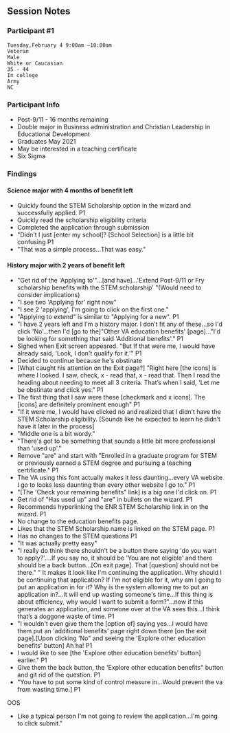 ## Session Notes
### Participant #1

	Tuesday,February 4 9:00am –10:00am 	
	Veteran 	
  	Male 	
  	White or Caucasian 	
	35 - 44 	
  	In college 	
 	Army 	
 	NC 

### Participant Info
* Post-9/11 - 16 months remaining
* Double major in Business administration and Christian Leadership in Educational Development
* Graduates May 2021
* May be interested in a teaching certificate
* Six Sigma
	
### Findings
#### Science major with 4 months of benefit left
* Quickly found the STEM Scholarship option in the wizard and successfully applied.  P1
* Quickly read the scholarship eligibility criteria
* Completed the application through submission
* "Didn’t I just [enter my school]?  [School Selection] is a little bit confusing  P1
* "That was a simple process…That was easy."
	
#### History major with 2 years of benefit left
* "Get rid of the 'Applying to'"…[and have]…'Extend Post-9/11 or Fry scholarship benefits with the STEM scholarship' "(Would need to consider implications)
* "I see two 'Applying for' right now"  
* "I see 2 'applying', I'm going to click on the first one."
* "Applying to extend" is similar to "Applying for a new".   P1
* "I have 2 years left and I'm a history major. I don’t fit any of these…so I'd click 'No'…then I'd [go to the]"Other VA education benefits' [page]…"I'd be looking for something that said 'Additional benefits'."  P1
* Sighed when Exit screen appeared. "But If that were me, I would have already said, 'Look, I don't qualify for it.'"   P1
* Decided to continue because he's obstinate
* [What caught his attention on the Exit page?] "Right here [the icons] is where I looked. I saw, check, x - read that, x - read that. Then I read the heading about needing to meet all 3 criteria. That’s when I said, 'Let me be obstinate and click yes."  P1
* The first thing that I saw were these [checkmark and x icons].  The [icons] are definitely prominent enough"  P1
* "If it were me, I would have clicked no and realized that I didn’t have the STEM Scholarship eligibility. [Sounds like he expected to learn he didn’t have it later in the process]
* "Middle one is a bit wordy."
* "There's got to be something that sounds a little bit more professional than 'used up'."
* Remove "are" and start with "Enrolled in a graduate program for STEM or previously earned a STEM degree and pursuing a teaching certificate."  P1
* The VA using this font actually makes it less daunting…every VA website I go to looks less daunting than every other website I go to."  P1
* "[The 'Check your remaining benefits" link] is a big one I'd click on.  P1
* Get rid of "Has used up" and "are" in bullets on the wizard.  P1
* Recommends hyperlinking the ENR STEM Scholarship link in on the wizard.  P1
* No change to the education benefits page.
* Likes that the STEM Scholarship name is linked on the STEM page.  P1
* Has no changes to the STEM questions  P1
* "It was actually pretty easy"
* "I really do think there shouldn't be a button there saying 'do you want to apply?'….If you say no, it should be 'You are not eligible' and there should be a back button…[On exit page]. That [question] should not be there." " It makes it look like I'm continuing the application. Why should I be continuing that application?  If I'm not eligible for it, why am I going to put an application in for it?  Why is the system allowing me to put an application in?...It will end up wasting someone's time…If this thing is about efficiency, why would I want to submit a form?"…now if this generates an application, and someone over at the VA sees this…I think that’s a doggone waste of time.    P1
* "I wouldn't even give them the [option of] saying yes…I would have them put an 'additional benefits' page right down there [on the exit page].[Upon clicking 'No" and seeing the 'Explore other education benefits' button] Ah ha!  P1
* I would like to see [the 'Explore other education benefits' button] earlier."  P1
* Give them the back button, the 'Explore other education benefits" button and git rid of the question.  P1
* "You have to put some kind of control measure in…Would prevent the va from wasting time.]   P1
	

OOS
* Like a typical person I'm not going to review the application...I'm going to click submit."
